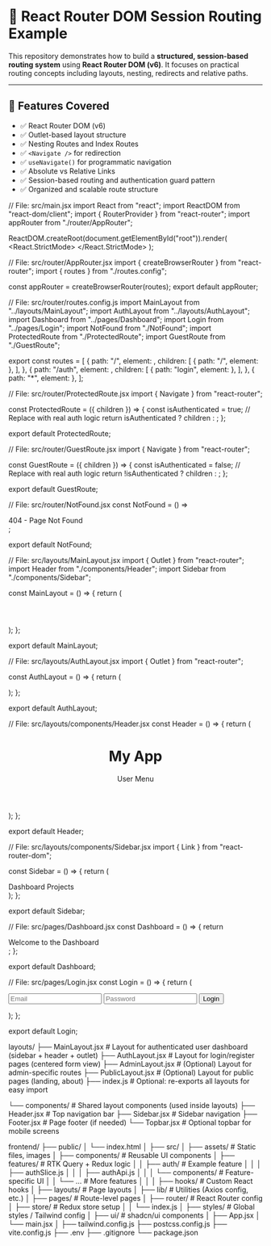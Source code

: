 # 🔁 React Router DOM Session Routing Example

This repository demonstrates how to build a **structured, session-based routing system** using **React Router DOM (v6)**. It focuses on practical routing concepts including layouts, nesting, redirects and relative paths.

---

## 🚀 Features Covered

- ✅ React Router DOM (v6)
- ✅ Outlet-based layout structure
- ✅ Nesting Routes and Index Routes
- ✅ `<Navigate />` for redirection
- ✅ `useNavigate()` for programmatic navigation
- ✅ Absolute vs Relative Links
- ✅ Session-based routing and authentication guard pattern
- ✅ Organized and scalable route structure

// File: src/main.jsx
import React from "react";
import ReactDOM from "react-dom/client";
import { RouterProvider } from "react-router";
import appRouter from "./router/AppRouter";

ReactDOM.createRoot(document.getElementById("root")).render(
  <React.StrictMode>
    <RouterProvider router={appRouter} />
  </React.StrictMode>
);


// File: src/router/AppRouter.jsx
import { createBrowserRouter } from "react-router";
import { routes } from "./routes.config";

const appRouter = createBrowserRouter(routes);
export default appRouter;


// File: src/router/routes.config.js
import MainLayout from "../layouts/MainLayout";
import AuthLayout from "../layouts/AuthLayout";
import Dashboard from "../pages/Dashboard";
import Login from "../pages/Login";
import NotFound from "./NotFound";
import ProtectedRoute from "./ProtectedRoute";
import GuestRoute from "./GuestRoute";

export const routes = [
  {
    path: "/",
    element: <ProtectedRoute><MainLayout /></ProtectedRoute>,
    children: [
      { path: "/", element: <Dashboard /> },
    ],
  },
  {
    path: "/auth",
    element: <GuestRoute><AuthLayout /></GuestRoute>,
    children: [
      { path: "login", element: <Login /> },
    ],
  },
  { path: "*", element: <NotFound /> },
];


// File: src/router/ProtectedRoute.jsx
import { Navigate } from "react-router";

const ProtectedRoute = ({ children }) => {
  const isAuthenticated = true; // Replace with real auth logic
  return isAuthenticated ? children : <Navigate to="/auth/login" />;
};

export default ProtectedRoute;


// File: src/router/GuestRoute.jsx
import { Navigate } from "react-router";

const GuestRoute = ({ children }) => {
  const isAuthenticated = false; // Replace with real auth logic
  return !isAuthenticated ? children : <Navigate to="/" />;
};

export default GuestRoute;


// File: src/router/NotFound.jsx
const NotFound = () => <div className="text-center p-10">404 - Page Not Found</div>;

export default NotFound;


// File: src/layouts/MainLayout.jsx
import { Outlet } from "react-router";
import Header from "./components/Header";
import Sidebar from "./components/Sidebar";

const MainLayout = () => {
  return (
    <div className="flex h-screen">
      <Sidebar />
      <div className="flex-1 flex flex-col">
        <Header />
        <main className="p-4 flex-1 overflow-y-auto">
          <Outlet />
        </main>
      </div>
    </div>
  );
};

export default MainLayout;


// File: src/layouts/AuthLayout.jsx
import { Outlet } from "react-router";

const AuthLayout = () => {
  return (
    <div className="flex items-center justify-center h-screen bg-gray-100">
      <div className="p-8 bg-white rounded-xl shadow-md w-full max-w-md">
        <Outlet />
      </div>
    </div>
  );
};

export default AuthLayout;


// File: src/layouts/components/Header.jsx
const Header = () => {
  return (
    <header className="h-16 shadow bg-white flex items-center justify-between px-4">
      <h1 className="text-xl font-bold">My App</h1>
      <div>User Menu</div>
    </header>
  );
};

export default Header;


// File: src/layouts/components/Sidebar.jsx
import { Link } from "react-router-dom";

const Sidebar = () => {
  return (
    <aside className="w-64 bg-white border-r p-4">
      <nav className="space-y-2">
        <Link to="/" className="block">Dashboard</Link>
        <Link to="/projects" className="block">Projects</Link>
      </nav>
    </aside>
  );
};

export default Sidebar;


// File: src/pages/Dashboard.jsx
const Dashboard = () => {
  return <div className="text-2xl">Welcome to the Dashboard</div>;
};

export default Dashboard;


// File: src/pages/Login.jsx
const Login = () => {
  return (
    <form className="space-y-4">
      <input type="email" placeholder="Email" className="input input-bordered w-full" />
      <input type="password" placeholder="Password" className="input input-bordered w-full" />
      <button type="submit" className="btn btn-primary w-full">Login</button>
    </form>
  );
};

export default Login;


layouts/
├── MainLayout.jsx            # Layout for authenticated user dashboard (sidebar + header + outlet)
├── AuthLayout.jsx            # Layout for login/register pages (centered form view)
├── AdminLayout.jsx           # (Optional) Layout for admin-specific routes
├── PublicLayout.jsx          # (Optional) Layout for public pages (landing, about)
├── index.js                  # Optional: re-exports all layouts for easy import

└── components/               # Shared layout components (used inside layouts)
    ├── Header.jsx            # Top navigation bar
    ├── Sidebar.jsx           # Sidebar navigation
    ├── Footer.jsx            # Page footer (if needed)
    └── Topbar.jsx            # Optional topbar for mobile screens


frontend/
├── public/
│   └── index.html
│
├── src/
│   ├── assets/              # Static files, images
│   ├── components/          # Reusable UI components
│   ├── features/            # RTK Query + Redux logic
│   │   ├── auth/            # Example feature
│   │   │   ├── authSlice.js
│   │   │   ├── authApi.js
│   │   │   └── components/  # Feature-specific UI
│   │   └── ...              # More features
│   │
│   ├── hooks/               # Custom React hooks
│   ├── layouts/             # Page layouts
│   ├── lib/                 # Utilities (Axios config, etc.)
│   ├── pages/               # Route-level pages
│   ├── router/              # React Router config
│   ├── store/               # Redux store setup
│   │   └── index.js
│   ├── styles/              # Global styles / Tailwind config
│   ├── ui/                  # shadcn/ui components
│   ├── App.jsx
│   └── main.jsx
│
├── tailwind.config.js
├── postcss.config.js
├── vite.config.js
├── .env
├── .gitignore
└── package.json

